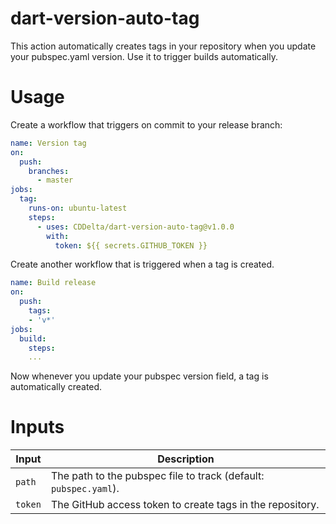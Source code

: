 # dart-version-auto-tag

This action automatically creates tags in your repository when you update your pubspec.yaml version. Use it to trigger builds automatically.

# Usage

Create a workflow that triggers on commit to your release branch:

```yaml
name: Version tag
on:
  push:
    branches:
      - master
jobs:
  tag:
    runs-on: ubuntu-latest
    steps:
      - uses: CDDelta/dart-version-auto-tag@v1.0.0
        with:
          token: ${{ secrets.GITHUB_TOKEN }}
```

Create another workflow that is triggered when a tag is created.

```yaml
name: Build release
on:
  push:
    tags:
    - 'v*'
jobs:
  build:
    steps:
    ...
```

Now whenever you update your pubspec version field, a tag is automatically created.

# Inputs

| Input   | Description                                                      |
| ------- | ---------------------------------------------------------------- |
| `path`  | The path to the pubspec file to track (default: `pubspec.yaml`). |
| `token` | The GitHub access token to create tags in the repository.        |
